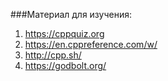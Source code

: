 ###Материал для изучения:

1. https://cppquiz.org
2. https://en.cppreference.com/w/
3. http://cpp.sh/
4. https://godbolt.org/